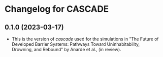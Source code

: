 # Changelog for CASCADE

## 0.1.0 (2023-03-17)

- This is the version of *cascade* used for the simulations in "The Future of
  Developed Barrier Systems: Pathways Toward Uninhabitability, Drowning, and
  Rebound" by Anarde et al., (in review).
